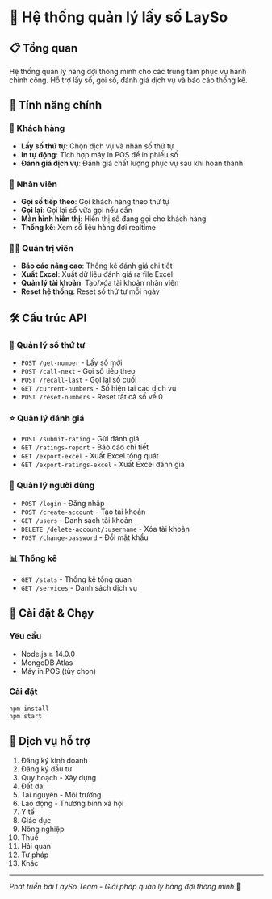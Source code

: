 # 🎯 Hệ thống quản lý lấy số LaySo

## 📋 Tổng quan
Hệ thống quản lý hàng đợi thông minh cho các trung tâm phục vụ hành chính công. Hỗ trợ lấy số, gọi số, đánh giá dịch vụ và báo cáo thống kê.

## 🚀 Tính năng chính

### 👥 Khách hàng
- **Lấy số thứ tự**: Chọn dịch vụ và nhận số thứ tự
- **In tự động**: Tích hợp máy in POS để in phiếu số
- **Đánh giá dịch vụ**: Đánh giá chất lượng phục vụ sau khi hoàn thành

### 👤 Nhân viên
- **Gọi số tiếp theo**: Gọi khách hàng theo thứ tự
- **Gọi lại**: Gọi lại số vừa gọi nếu cần
- **Màn hình hiển thị**: Hiển thị số đang gọi cho khách hàng
- **Thống kê**: Xem số liệu hàng đợi realtime

### 👨‍💼 Quản trị viên
- **Báo cáo nâng cao**: Thống kê đánh giá chi tiết
- **Xuất Excel**: Xuất dữ liệu đánh giá ra file Excel
- **Quản lý tài khoản**: Tạo/xóa tài khoản nhân viên
- **Reset hệ thống**: Reset số thứ tự mỗi ngày

## 🛠️ Cấu trúc API

### 🔢 Quản lý số thứ tự
- `POST /get-number` - Lấy số mới
- `POST /call-next` - Gọi số tiếp theo
- `POST /recall-last` - Gọi lại số cuối
- `GET /current-numbers` - Số hiện tại các dịch vụ
- `POST /reset-numbers` - Reset tất cả số về 0

### ⭐ Quản lý đánh giá
- `POST /submit-rating` - Gửi đánh giá
- `GET /ratings-report` - Báo cáo chi tiết
- `GET /export-excel` - Xuất Excel tổng quát
- `GET /export-ratings-excel` - Xuất Excel đánh giá

### 👤 Quản lý người dùng
- `POST /login` - Đăng nhập
- `POST /create-account` - Tạo tài khoản
- `GET /users` - Danh sách tài khoản
- `DELETE /delete-account/:username` - Xóa tài khoản
- `POST /change-password` - Đổi mật khẩu

### 📊 Thống kê
- `GET /stats` - Thống kê tổng quan
- `GET /services` - Danh sách dịch vụ

## 🔧 Cài đặt & Chạy

### Yêu cầu
- Node.js ≥ 14.0.0
- MongoDB Atlas
- Máy in POS (tùy chọn)

### Cài đặt
```bash
npm install
npm start
```

## 🌟 Dịch vụ hỗ trợ
1. Đăng ký kinh doanh
2. Đăng ký đầu tư  
3. Quy hoạch - Xây dựng
4. Đất đai
5. Tài nguyên - Môi trường
6. Lao động - Thương binh xã hội
7. Y tế
8. Giáo dục
9. Nông nghiệp
10. Thuế
11. Hải quan
12. Tư pháp
13. Khác

---
*Phát triển bởi LaySo Team - Giải pháp quản lý hàng đợi thông minh* 🎯
